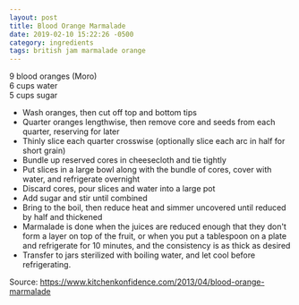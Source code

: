 ```yaml
---
layout: post
title: Blood Orange Marmalade
date: 2019-02-10 15:22:26 -0500
category: ingredients
tags: british jam marmalade orange
---
```

9 blood oranges (Moro)  
6 cups water  
5 cups sugar  
<ul>
 	<li>Wash oranges, then cut off top and bottom tips</li>
 	<li>Quarter oranges lengthwise, then remove core and seeds from each quarter, reserving for later</li>
 	<li>Thinly slice each quarter crosswise (optionally slice each arc in half for short grain)</li>
 	<li>Bundle up reserved cores in cheesecloth and tie tightly</li>
 	<li>Put slices in a large bowl along with the bundle of cores, cover with water, and refrigerate overnight</li>
 	<li>Discard cores, pour slices and water into a large pot</li>
 	<li>Add sugar and stir until combined</li>
 	<li>Bring to the boil, then reduce heat and simmer uncovered until reduced by half and thickened</li>
 	<li>Marmalade is done when the juices are reduced enough that they don't form a layer on top of the fruit, or when you put a tablespoon on a plate and refrigerate for 10 minutes, and the consistency is as thick as desired</li>
 	<li>Transfer to jars sterilized with boiling water, and let cool before refrigerating.</li>
</ul>
Source: <a href="https://www.kitchenkonfidence.com/2013/04/blood-orange-marmalade">https://www.kitchenkonfidence.com/2013/04/blood-orange-marmalade</a>
